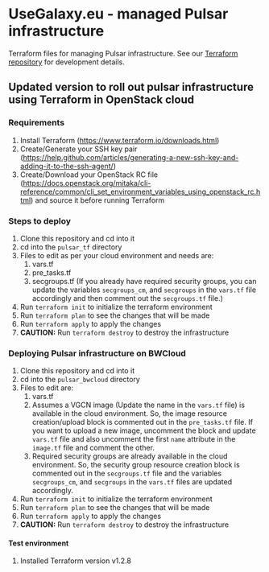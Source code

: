 # UseGalaxy.eu - managed Pulsar infrastructure

Terraform files for managing Pulsar infrastructure.
See our [Terraform repository](https://github.com/usegalaxy-eu/terraform/tree/public) for development details.

## Updated version to roll out pulsar infrastructure using Terraform in OpenStack cloud

### Requirements
1. Install Terraform (https://www.terraform.io/downloads.html)
2. Create/Generate your SSH key pair (https://help.github.com/articles/generating-a-new-ssh-key-and-adding-it-to-the-ssh-agent/)
3. Create/Download your OpenStack RC file (https://docs.openstack.org/mitaka/cli-reference/common/cli_set_environment_variables_using_openstack_rc.html) and source it before running Terraform


### Steps to deploy
1. Clone this repository and cd into it
2. cd into the `pulsar_tf` directory
3. Files to edit as per your cloud environment and needs are:
    1. vars.tf
    2. pre_tasks.tf
    3. secgroups.tf (If you already have required security groups, you can update the variables `secgroups_cm`, and `secgroups` in the `vars.tf` file accordingly and then comment out the `secgroups.tf` file.)
4. Run `terraform init` to initialize the terraform environment
5. Run `terraform plan` to see the changes that will be made
6. Run `terraform apply` to apply the changes
7. **CAUTION:** Run `terraform destroy` to destroy the infrastructure

### Deploying Pulsar infrastructure on BWCloud
1. Clone this repository and cd into it
2. cd into the `pulsar_bwcloud` directory
3. Files to edit are:
    1. vars.tf
    2. Assumes a VGCN image (Update the name in the `vars.tf` file) is available in the cloud environment. So, the image resource creation/upload block is commented out in the `pre_tasks.tf` file. If you want to upload a new image, uncomment the block and update `vars.tf` file and also uncomment the first `name` attribute in the `image.tf` file and comment the other.
    3. Required security groups are already available in the cloud environment. So, the security group resource creation block is commented out in the `secgroups.tf` file and the variables `secgroups_cm`, and `secgroups` in the `vars.tf` files are updated accordingly.
4. Run `terraform init` to initialize the terraform environment
5. Run `terraform plan` to see the changes that will be made
6. Run `terraform apply` to apply the changes
7. **CAUTION:** Run `terraform destroy` to destroy the infrastructure

#### Test environment
1. Installed Terraform version v1.2.8
